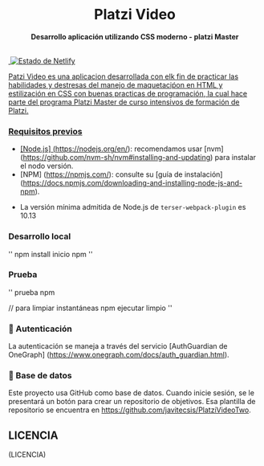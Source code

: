 <div align = "center">
  <br>
   <h1>  Platzi Video </h1>
  <strong> Desarrollo aplicación utilizando CSS moderno - platzi Master  </strong>
</div>
<br>
<p align = "centro">
  <a href="/">
    <img src = "/" alt = "">
  </a>
  <a href="https://github.com/javitecsis/PlatziVideoTwo">
    <img src = "/" alt = "Estado de Netlify">
</p>

Patzi Video es una aplicacion desarrollada con elk fin de practicar las habilidades y destresas del manejo de maquetaciṕon en HTML y estilización en CSS con buenas practicas de programación, la cual hace parte del programa Platzi Master de curso intensivos de formación de Platzi.<br>
<a href="https://platzi.com/home">


### Requisitos previos

- [Node.js] (https://nodejs.org/en/): recomendamos usar [nvm] (https://github.com/nvm-sh/nvm#installing-and-updating) para instalar el nodo versión.
- [NPM] (https://npmjs.com/): consulte su [guía de instalación] (https://docs.npmjs.com/downloading-and-installing-node-js-and-npm).
+ La versión mínima admitida de Node.js de `terser-webpack-plugin` es 10.13

### Desarrollo local

''
npm install
inicio npm
''

###  Prueba

''
prueba npm

// para limpiar instantáneas
npm ejecutar limpio
''

### 🔑 Autenticación

La autenticación se maneja a través del servicio [AuthGuardian de OneGraph] (https://www.onegraph.com/docs/auth_guardian.html).

### 💾 Base de datos

Este proyecto usa GitHub como base de datos. Cuando inicie sesión, se le presentará un botón para crear un repositorio de objetivos. Esa plantilla de repositorio se encuentra en https://github.com/javitecsis/PlatziVideoTwo.

## LICENCIA

(LICENCIA)
